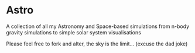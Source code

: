 # Astro
A collection of all my Astronomy and Space-based simulations from n-body gravity simulations to simple solar system visualisations

Please feel free to fork and alter, the sky is the limit... (excuse the dad joke)
